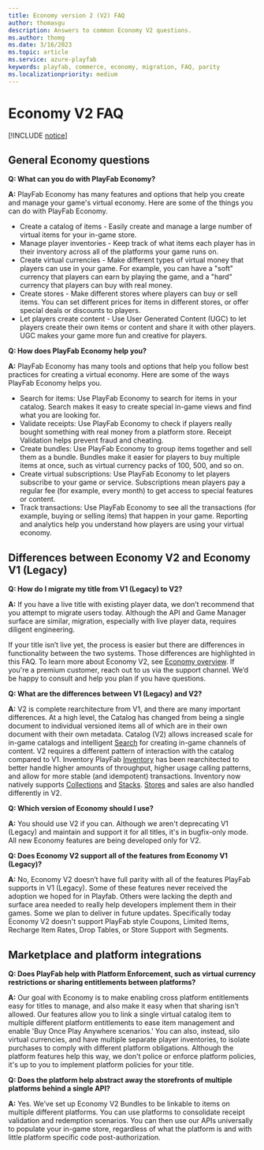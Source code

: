 ```yaml
---
title: Economy version 2 (V2) FAQ
author: thomasgu
description: Answers to common Economy V2 questions.
ms.author: thomg
ms.date: 3/16/2023
ms.topic: article
ms.service: azure-playfab
keywords: playfab, commerce, economy, migration, FAQ, parity
ms.localizationpriority: medium
---
```


# Economy V2 FAQ

[!INCLUDE [notice](../../includes/_economy-release.md)]

## General Economy questions

**Q: What can you do with PlayFab Economy?**

**A:** PlayFab Economy has many features and options that help you create and manage your game's virtual economy. Here are some of the things you can do with PlayFab Economy.

* Create a catalog of items - Easily create and manage a large number of virtual items for your in-game store.
* Manage player inventories - Keep track of what items each player has in their inventory across all of the platforms your game runs on.
* Create virtual currencies - Make different types of virtual money that players can use in your game. For example, you can have a "soft" currency that players can earn by playing the game, and a "hard" currency that players can buy with real money.
* Create stores - Make different stores where players can buy or sell items. You can set different prices for items in different stores, or offer special deals or discounts to players.
* Let players create content - Use User Generated Content (UGC) to let players create their own items or content and share it with other players. UGC makes your game more fun and creative for players.

**Q: How does PlayFab Economy help you?**

**A:** PlayFab Economy has many tools and options that help you follow best practices for creating a virtual economy. Here are some of the ways PlayFab Economy helps you.

* Search for items: Use PlayFab Economy to search for items in your catalog. Search makes it easy to create special in-game views and find what you are looking for.
* Validate receipts: Use PlayFab Economy to check if players really bought something with real money from a platform store. Receipt Validation helps prevent fraud and cheating.
* Create bundles: Use PlayFab Economy to group items together and sell them as a bundle. Bundles make it easier for players to buy multiple items at once, such as virtual currency packs of 100, 500, and so on.
* Create virtual subscriptions: Use PlayFab Economy to let players subscribe to your game or service. Subscriptions mean players pay a regular fee (for example, every month) to get access to special features or content.
* Track transactions: Use PlayFab Economy to see all the transactions (for example, buying or selling items) that happen in your game. Reporting and analytics help you understand how players are using your virtual economy.

## Differences between Economy V2 and Economy V1 (Legacy)

**Q: How do I migrate my title from V1 (Legacy) to V2?**

**A:** If you have a live title with existing player data, we don’t recommend that you attempt to migrate users today. Although the API and Game Manager surface are similar, migration, especially with live player data, requires diligent engineering.

If your title isn’t live yet, the process is easier but there are differences in functionality between the two systems. Those differences are highlighted in this FAQ. To learn more about Economy V2, see [Economy overview](overview.md). If you're a premium customer, reach out to us via the support channel. We’d be happy to consult and help you plan if you have questions.

**Q: What are the differences between V1 (Legacy) and V2?**

**A:** V2 is complete rearchitecture from V1, and there are many important differences. At a high level, the Catalog has changed from being a single document to individual versioned items all of which are in their own document with their own metadata. Catalog (V2) allows increased scale for in-game catalogs and intelligent [Search](catalog/search.md) for creating in-game channels of content. V2 requires a different pattern of interaction with the catalog compared to V1. Inventory PlayFab [Inventory](inventory/index.md) has been rearchitected to better handle higher amounts of throughput, higher usage calling patterns, and allow for more stable (and idempotent) transactions. Inventory now natively supports [Collections](inventory/collections.md) and [Stacks](inventory/stacks.md). [Stores](stores.md) and sales are also handled differently in V2.

**Q: Which version of Economy should I use?**

**A:** You should use V2 if you can. Although we aren't deprecating V1 (Legacy) and maintain and support it for all titles, it's in bugfix-only mode. All new Economy features are being developed only for V2.

**Q: Does Economy V2 support all of the features from Economy V1 (Legacy)?**

**A:** No, Economy V2 doesn’t have full parity with all of the features PlayFab supports in V1 (Legacy). Some of these features never received the adoption we hoped for in Playfab. Others were lacking the depth and surface area needed to really help developers implement them in their games. Some we plan to deliver in future updates. Specifically today Economy V2 doesn't support PlayFab style Coupons, Limited Items, Recharge Item Rates, Drop Tables, or Store Support with Segments.

## Marketplace and platform integrations

**Q: Does PlayFab help with Platform Enforcement, such as virtual currency restrictions or sharing entitlements between platforms?**

**A:** Our goal with Economy is to make enabling cross platform entitlements easy for titles to manage, and also make it easy when that sharing isn't allowed. Our features allow you to link a single virtual catalog item to multiple different platform entitlements to ease item management and enable 'Buy Once Play Anywhere scenarios.' You can also, instead, silo virtual currencies, and have multiple separate player inventories, to isolate purchases to comply with different platform obligations. Although the platform features help this way, we don't police or enforce platform policies, it's up to you to implement platform policies for your title.

**Q: Does the platform help abstract away the storefronts of multiple platforms behind a single API?**

**A:** Yes. We’ve set up Economy V2 Bundles to be linkable to items on multiple different platforms. You can use platforms to consolidate receipt validation and redemption scenarios. You can then use our APIs universally to populate your in-game store, regardless of what the platform is and with little platform specific code post-authorization.

